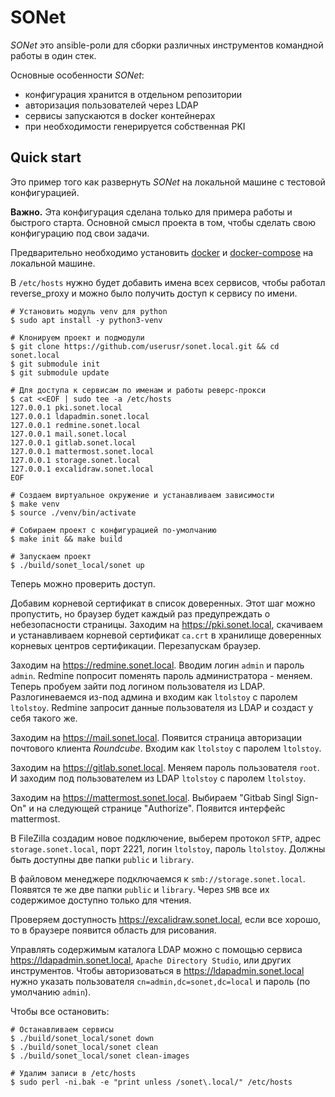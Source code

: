 # SONet

_SONet_  это ansible-роли для сборки различных инструментов командной работы в один стек.

Основные особенности _SONet_:

* конфигурация хранится в отдельном репозитории
* авторизация пользователей через LDAP
* сервисы запускаются в docker контейнерах
* при необходимости генерируется собственная PKI

## Quick start

Это пример того как развернуть _SONet_ на локальной машине с тестовой
конфигурацией.

**Важно.** Эта конфигурация сделана только для примера работы и быстрого старта.
Основной смысл проекта в том, чтобы сделать свою конфигурацию под свои задачи.

Предварительно необходимо установить [docker][docker] и [docker-compose][docker-compose] на локальной машине.

В ``/etc/hosts`` нужно будет добавить имена всех сервисов, чтобы
работал reverse_proxy и можно было получить доступ к сервису по имени.

```shell
# Установить модуль venv для python
$ sudo apt install -y python3-venv

# Клонируем проект и подмодули
$ git clone https://github.com/userusr/sonet.local.git && cd sonet.local
$ git submodule init
$ git submodule update

# Для доступа к сервисам по именам и работы реверс-прокси
$ cat <<EOF | sudo tee -a /etc/hosts
127.0.0.1 pki.sonet.local
127.0.0.1 ldapadmin.sonet.local
127.0.0.1 redmine.sonet.local
127.0.0.1 mail.sonet.local
127.0.0.1 gitlab.sonet.local
127.0.0.1 mattermost.sonet.local
127.0.0.1 storage.sonet.local
127.0.0.1 excalidraw.sonet.local
EOF

# Создаем виртуальное окружение и устанавливаем зависимости
$ make venv
$ source ./venv/bin/activate

# Собираем проект с конфигурацией по-умолчанию
$ make init && make build

# Запускаем проект
$ ./build/sonet_local/sonet up
```

Теперь можно проверить доступ.

Добавим корневой сертификат в список доверенных. Этот шаг можно пропустить, но
браузер будет каждый раз предупреждать о небезопасности страницы. Заходим на
https://pki.sonet.local, скачиваем и устанавливаем корневой сертификат
`ca.crt` в хранилище доверенных корневых центров сертификации. Перезапускам
браузер.

Заходим на https://redmine.sonet.local. Вводим логин `admin` и пароль
`admin`. Redmine попросит поменять пароль администратора - меняем. Теперь
пробуем зайти под логином пользователя из LDAP. Разлогиневаемся из-под админа и
входим как `ltolstoy` с паролем `ltolstoy`. Redmine запросит данные
пользователя из LDAP и создаст у себя такого же.

Заходим на https://mail.sonet.local. Появится страница авторизации
почтового клиента _Roundcube_. Входим как `ltolstoy` с паролем `ltolstoy`.

Заходим на https://gitlab.sonet.local. Меняем пароль пользователя `root`.
И заходим под пользователем из LDAP `ltolstoy` с паролем `ltolstoy`.

Заходим на https://mattermost.sonet.local. Выбираем "Gitbab Singl Sign-On" и
на следующей странице "Authorize". Появится интерфейс mattermost.

В FileZilla создадим новое подключение, выберем протокол `SFTP`, адрес
`storage.sonet.local`, порт 2221, логин `ltolstoy`, пароль `ltolstoy`.
Должны быть доступны две папки `public` и `library`.

В файловом менеджере подключаемся к `smb://storage.sonet.local`. Появятся те
же две папки `public` и `library`. Через `SMB` все их содержимое доступно
только для чтения.

Проверяем доступность https://excalidraw.sonet.local, если все хорошо, то
в браузере появится область для рисования.

Управлять содержимым каталога LDAP можно с помощью сервиса
https://ldapadmin.sonet.local, `Apache Directory Studio`, или других
инструментов. Чтобы авторизоваться в https://ldapadmin.sonet.local
нужно указать пользователя `cn=admin,dc=sonet,dc=local` и пароль (по умолчанию
`admin`).

Чтобы все остановить:

```shell
# Останавливаем сервисы
$ ./build/sonet_local/sonet down
$ ./build/sonet_local/sonet clean
$ ./build/sonet_local/sonet clean-images

# Удалим записи в /etc/hosts
$ sudo perl -ni.bak -e "print unless /sonet\.local/" /etc/hosts
```

[docker-compose]:https://docs.docker.com/compose/install/
[docker]:https://docs.docker.com/get-docker/
